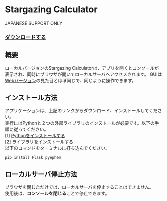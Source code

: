 # Stargazing Calculator

JAPANESE SUPPORT ONLY

### [ダウンロードする](https://github.com/mahiromiyake/stargazing/releases)

## 概要
ローカルバージョンのStargazing Calculatorは、アプリを開くとコンソールが表示され、同時にブラウザが開いてローカルサーバへアクセスされます。
GUIは[Webバージョン](https://www.skycluster.jp/stargazing)の見た目とほぼ同じで、同じように操作できます。

## インストール方法
アプリケーションは、上記のリンクからダウンロード、インストールしてください。  
実行にはPythonと２つの外部ライブラリのインストールが必要です。以下の手順に従ってください。  
[1] [Pythonをインストールする](https://www.python.org/downloads/)  
[2] ライブラリをインストールする  
以下のコマンドをターミナルに打ち込んでください。  

`pip install Flask pyephem`

## ローカルサーバ停止方法
ブラウザを閉じただけでは、ローカルサーバを停止することはできません。  
使用後は、**コンソールを閉じる**ことで停止できます。
